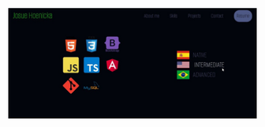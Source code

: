<a href="" target="_blank" align="center">
    <img src="./assets/portfolio.jpg" alt="portfolio by josue hoenicka">
</a>